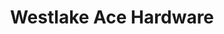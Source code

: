 ---
title: "Westlake Ace Hardware"
url: /overland-park/westlake-ace-hardware/
shop: doityourself
---